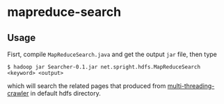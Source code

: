 # mapreduce-search

## Usage

Fisrt, compile `MapReduceSearch.java` and get the output `jar` file, then type

```
$ hadoop jar Searcher-0.1.jar net.spright.hdfs.MapReduceSearch <keyword> <output>
```

which will search the related pages that produced from [multi-threading-crawler](https://github.com/nckuds/multi-threading-crawler) in default hdfs directory.
